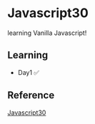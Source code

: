 ﻿# Javascript30

learning Vanilla Javascript!

## Learning

- Day1 ✅

## Reference

[Javascript30](https://javascript30.com/)
